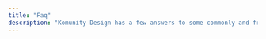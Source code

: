 ```yaml
---
title: "Faq"
description: "Komunity Design has a few answers to some commonly and frequently asked questions."
---
```


